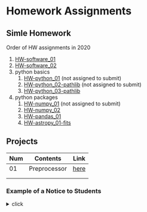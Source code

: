 # Homework Assignments

## Simle Homework

Order of HW assignments in 2020

1. [HW-software_01](HW-software_01.md)
2. [HW-software_02](HW-software_02.md)
3. python basics
   1. [HW-python_01](HW-python_01.md) (not assigned to submit)
   2. [HW-python_02-pathlib](HW-python_02-pathlib.md) (not assigned to submit)
   3. [HW-python_03-pathlib](HW-python_03-pathlib.md)
4. python packages
   1. [HW-numpy_01](HW-numpy_01.md) (not assigned to submit)
   2. [HW-numpy_02](HW-numpy_02.md) 
   3. [HW-pandas_01](HW-pandas_01.md) 
   4. [HW-astropy_01-fits](HW-astropy_01-fits.md) 



## Projects

| Num  | Contents     | Link                                                         |
| ---- | ------------ | ------------------------------------------------------------ |
| 01   | Preprocessor | [here](https://github.com/ysBach/AO2019/blob/master/Assignments/Proj01-Preprocessor.md) |
|      |              |                                                              |
|      |              |                                                              |



### Example of a Notice to Students

<details><summary>click</summary>
<p>
```
Solve this:
https://github.com/ysBach/SNU_AOclass/blob/master/Assignments/HW-python_03-pathlib.md

Please submit as a single PDF file.



NOTE

While you are solving this, you may need some help from reference materials.

Look at the descriptions, especially references, at here (여기 설명된 참고자료들을 참고하시면 좋습니다):

https://github.com/ysBach/SNU_AOclass/tree/master/Notebooks/python_prep

Notebooks for numpy, pandas, and astropy may not be helpful for this homework, but it will be helpful for the next ones.



More basic exercises here (no need to submit answer sheet for these; 이건 제출하는 거 아닙니다! 참고하라고 둔 연습용 문제입니다):

(1) Basic python - https://github.com/ysBach/SNU_AOclass/blob/master/Assignments/HW-python_01.md

(2) Basic pathlib - https://github.com/ysBach/SNU_AOclass/blob/master/Assignments/HW-python_02-pathlib.md
```

</p>
</details>

